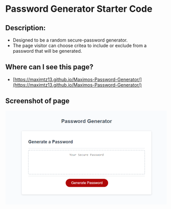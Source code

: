 # Password Generator Starter Code

## Description:
- Designed to be a random secure-password generator.
- The page visitor can choose critea to include or exclude from a password that will be generated.

## Where can I see this page?
- [https://maximtz13.github.io/Maximos-Password-Generator/](https://maximtz13.github.io/Maximos-Password-Generator/)

## Screenshot of page
![Maximo's Password Generator](./Develop/Untitled.png)
